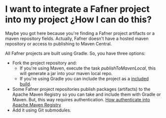 # I want to integrate a Fafner project into my project ¿How I can do this?
Maybe you got here because you're finding a Fafner project artifacts or a maven repository fields.
Actually, Fafner doesn't have a hosted maven repository or access to publishing to Maven Central.

All Fafner projects are built using Gradle. So, you have three options:
* Fork the project repository and:
  * If you're using Maven, execute the task _publishToMavenLocal_, this will generate a jar into your maven local repo.
  * If you're using Gradle you can include the project as a [included build](https://docs.gradle.org/current/userguide/composite_builds.html).
* Some Fafner project repositories publish packages (artifacts) to the Apache Maven Registry so you can take and include them with Gradle or Maven. But, this way requires authentication. [How authenticate into Apache Maven Registry](https://docs.github.com/en/packages/working-with-a-github-packages-registry/working-with-the-apache-maven-registry)
* Add it using Git submodules.
